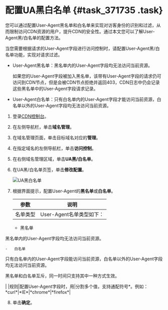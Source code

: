 # 配置UA黑白名单 {#task_371735 .task}

您可以通过配置User-Agent黑名单和白名单来实现对访客身份的识别和过滤，从而限制访问CDN资源的用户，提升CDN的安全性。通过本文您可以了解User-Agent黑/白名单的配置方法。

当您需要根据请求的User-Agent字段进行访问控制时，请配置User-Agent黑/白名单功能，实现对请求过滤。

-   User-Agent黑名单：黑名单内的User-Agent字段均无法访问当前资源。

    如果您的User-Agent字段被加入黑名单，该带有User-Agent字段的请求仍可访问到CDN节点，但是会被CDN节点拒绝并返回403，CDN日志中仍会记录这些黑名单中的User-Agent字段请求记录。

-   User-Agent白名单：只有白名单内的User-Agent字段才能访问当前资源，白名单以外的User-Agent字段均无法访问当前资源。

1.  登录[CDN控制台](https://cdn.console.aliyun.com)。
2.  在左侧导航栏，单击**域名管理**。
3.  在域名管理页面，单击目标域名对应的**管理**。
4.  在指定域名的左侧导航栏，单击**访问控制**。
5.  在右侧域名管理区域，单击**UA黑/白名单**。
6.  在UA黑/白名单页签，单击**修改配置**。 

    ![UA黑白名单](http://static-aliyun-doc.oss-cn-hangzhou.aliyuncs.com/assets/img/301857/156698431550946_zh-CN.png)

7.  根据界面提示，配置User-Agent的**黑名单**或**白名单**。 

    |参数|说明|
    |--|--|
    |名单类型| User-Agent名单类型如下：

    -   黑名单

黑名单内的User-Agent字段均无法访问当前资源。

    -   白名单

只有白名单内的User-Agent字段能访问当前资源，白名单以外的User-Agent字段均无法访问当前资源。

 黑名单和白名单互斥，同一时间只支持其中一种方式生效。

 |
    |规则|配置User-Agent字段时，用|分割多个值，支持通配符号\*。例如：\*curl\*|\*IE\*|\*chrome\*|\*firefox\*|

8.  单击**确定**。

